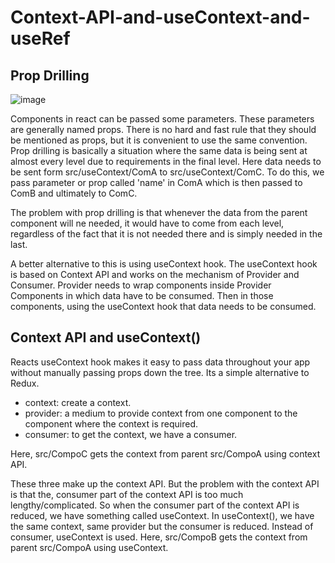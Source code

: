 # Context-API-and-useContext-and-useRef

## Prop Drilling

![image](https://user-images.githubusercontent.com/123728432/221525918-cba825ee-24ce-4d91-986a-e391a7c97c3e.png)

Components in react can be passed some parameters. These parameters are generally named props. There is no hard and fast rule that they should be mentioned as props, but it is convenient to use the same convention.
Prop drilling is basically a situation where the same data is being sent at almost every level due to requirements in the final level. Here data needs to be sent form src/useContext/ComA to src/useContext/ComC. To do this, 
we pass parameter or prop called 'name' in ComA which is then passed to ComB and ultimately to ComC.

The problem with prop drilling is that whenever the data from the parent component will ne needed, it would have to come from each level, regardless of the fact that it is not needed there and is simply needed in the last.

A better alternative to this is using useContext hook. The useContext hook is based on Context API and works on the mechanism of Provider and Consumer. Provider needs to wrap components inside Provider Components in which data have to be consumed. Then in those components, using the useContext hook that data needs to be consumed.

## Context API and useContext()
Reacts useContext hook makes it easy to pass data throughout your app without manually passing props down the tree. Its a simple alternative to Redux.
- context: create a context.
- provider: a medium to provide context from one component to the component where the context is required.
- consumer: to get the context, we have a consumer.

Here, src/CompoC gets the context from parent src/CompoA using context API.

These three make up the context API. But the problem with the context API is that the, consumer part of the context API is too much lengthy/complicated. So when the consumer part of the context API is reduced, we have something called useContext.
In useContext(), we have the same context, same provider but the consumer is reduced. Instead of consumer, useContext is used.
Here, src/CompoB gets the context from parent src/CompoA using useContext.


